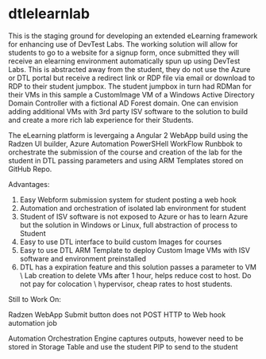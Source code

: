# dtlelearnlab

This is the staging ground for developing an extended eLearning framework for enhancing use of DevTest Labs. The working solution will allow for students to go to a website for a signup form, once submitted they will receive an elearning environment automatically spun up using DevTest Labs. This is abstracted away from the student, they do not use the Azure or DTL portal but receive a redirect link or RDP file via email or download to RDP to their student jumpbox. The student jumpbox in turn had RDMan for their VMs in this sample a CustomImage VM of a Windows Active Directory Domain Controller with a fictional AD Forest domain. One can envision adding additional VMs with 3rd party ISV software to the solution to build and create a more rich lab experience for their Students.

The eLearning platform is levergaing a Angular 2 WebApp build using the Radzen UI builder, Azure Automation PowerSHell WorkFlow Runbbok to orchestrate the submission of the course and creation of the lab for the student in DTL passing parameters and using ARM Templates stored on GitHub Repo.

Advantages: 

1. Easy Webform submission system for student posting a web hook
2. Automation and orchestration of isolated lab environment for student
3. Student of ISV software is not exposed to Azure or has to learn Azure but the solution in Windows or Linux, full abstraction of process to Student
4. Easy to use DTL interface to build custom Images for courses
5. Easy to use DTL ARM Template to deploy Custom Image VMs with ISV software and environment preinstalled
6. DTL has a expiration feature and this solution passes a parameter to VM \ Lab creation to delete VMs after 1 hour, helps reduce cost to host. Do not pay for colocation \ hypervisor, cheap rates to host students.

Still to Work On:

Radzen WebApp Submit button does not POST HTTP to Web hook automation job

Automation Orchestration Engine captures outputs, however need to be stored in Storage Table and use the student PIP to send to the student

